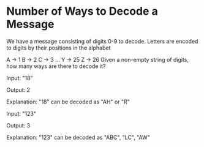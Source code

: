 # Number of Ways to Decode a Message

We have a message consisting of digits 0-9 to decode. Letters are encoded to digits by their positions in the alphabet

A -> 1
B -> 2
C -> 3
...
Y -> 25
Z -> 26
Given a non-empty string of digits, how many ways are there to decode it?

Input: "18"

Output: 2

Explanation: "18" can be decoded as "AH" or "R"

Input: "123"

Output: 3

Explanation: "123" can be decoded as "ABC", "LC", "AW"
